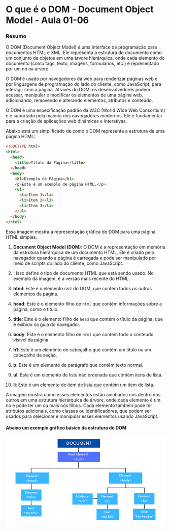 <!--
Antes de publicar a issue, lembre-se de clicar na aba "Preview", para visualizar se a formatação está correta =)
-->

<!-- Escreva/insira as imagens após essa linha -->

# O que é o DOM - Document Object Model - Aula 01-06

### Resumo

O DOM (Document Object Model) é uma interface de programação para documentos HTML e XML. Ele representa a estrutura do documento como um conjunto de objetos em uma árvore hierárquica, onde cada elemento do documento (como tags, texto, imagens, formulários, etc.) é representado por um nó na árvore.

O DOM é usado por navegadores da web para renderizar páginas web e por linguagens de programação do lado do cliente, como JavaScript, para interagir com a página. Através do DOM, os desenvolvedores podem acessar, manipular e modificar os elementos de uma página web, adicionando, removendo e alterando elementos, atributos e conteúdo.

O DOM é uma especificação padrão da W3C (World Wide Web Consortium) e é suportado pela maioria dos navegadores modernos. Ele é fundamental para a criação de aplicações web dinâmicas e interativas.

Abaixo está um simplificado de como o DOM representa a estrutura de uma página HTML:

```html
<!DOCTYPE html>
<html>
  <head>
    <title>Título da Página</title>
  </head>
  <body>
    <h1>Exemplo de Página</h1>
    <p>Este é um exemplo de página HTML.</p>
    <ul>
      <li>Item 1</li>
      <li>Item 2</li>
      <li>Item 3</li>
    </ul>
  </body>
</html>
```

Essa imagem mostra a representação gráfica do DOM para uma página HTML simples.

1. **Document Object Model (DOM)**: O DOM é a representação em memória da estrutura hierárquica de um documento HTML. Ele é criado pelo navegador quando a página é carregada e pode ser manipulado por meio de scripts do lado do cliente, como JavaScript.

2. : Isso define o tipo de documento HTML que está sendo usado. No exemplo da imagem, é a versão mais recente do HTML.

3. **html**: Este é o elemento raiz do DOM, que contém todos os outros elementos da página.

4. **head**: Este é o elemento filho de `html` que contém informações sobre a página, como o título.

5. **title**: Este é o elemento filho de `head` que contém o título da página, que é exibido na guia do navegador.

6. **body**: Este é o elemento filho de `html` que contém todo o conteúdo visível da página.

7. **h1**: Este é um elemento de cabeçalho que contém um título ou um cabeçalho de seção.

8. **p**: Este é um elemento de parágrafo que contém texto normal.

9. **ul**: Este é um elemento de lista não ordenada que contém itens de lista.

10. **li**: Este é um elemento de item de lista que contém um item de lista.

A imagem mostra como esses elementos estão aninhados uns dentro dos outros em uma estrutura hierárquica de árvore, onde cada elemento é um nó e pode ter um ou mais nós filhos. Cada elemento também pode ter atributos adicionais, como classes ou identificadores, que podem ser usados para selecionar e manipular esses elementos usando JavaScript.

#### Abaixo um exemplo gráfico básico da estrutura do DOM

<img title="" src="../Etapa%2005%20-%20O%20Document%20Object%20Model%20-%20DOM/DOM.png" alt="" data-align="center">
